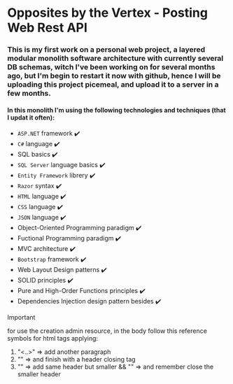 # Opposites by the Vertex - Posting Web Rest API

### This is my first work on a personal web project, a layered modular monolith software architecture with currently several DB schemas, witch I've been working on for several months ago, but I'm begin to restart it now with github, hence I will be uploading this project picemeal, and upload it to a server in a few months.

#### In this monolith I'm using the following technologies and techniques (that I updat it often):
- `ASP.NET` framework :heavy_check_mark:
- `C#` language :heavy_check_mark:
- SQL basics :heavy_check_mark:
- `SQL Server` language basics :heavy_check_mark:
- `Entity Framework` librery :heavy_check_mark:
- `Razor` syntax :heavy_check_mark:
- `HTML` language :heavy_check_mark:
- `CSS` language :heavy_check_mark:
- `JSON` language :heavy_check_mark:
- Object-Oriented Programming paradigm :heavy_check_mark:
- Fuctional Programming paradigm :heavy_check_mark:
- MVC architecture :heavy_check_mark:
- `Bootstrap` framework :heavy_check_mark:
- Web Layout Design patterns :heavy_check_mark:
- SOLID principles :heavy_check_mark:
- Pure and High-Order Functions principles :heavy_check_mark:
- Dependencies Injection design pattern besides  :heavy_check_mark:

> [!IMPORTANT]
> for use the creation admin resource, in the body follow this reference symbols for html tags applying:
1. "<..>" => add another paragraph
1. "<title>" => add a header opening tag && "</title>" => and finish with a header closing tag
1. "<litle>" => add same header but smaller && "</litle>" => and remember close the smaller header
